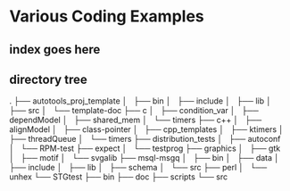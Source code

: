 # Various Coding Examples

## index goes here

## directory tree
.
├── autotools_proj_template
│   ├── bin
│   ├── include
│   ├── lib
│   ├── src
│   └── template-doc
├── c
│   ├── condition_var
│   ├── dependModel
│   ├── shared_mem
│   └── timers
├── c++
│   ├── alignModel
│   ├── class-pointer
│   ├── cpp_templates
│   ├── ktimers
│   ├── threadQueue
│   └── timers
├── distribution_tests
│   ├── autoconf
│   └── RPM-test
├── expect
│   └── testprog
├── graphics
│   ├── gtk
│   ├── motif
│   └── svgalib
├── msql-msgq
│   ├── bin
│   ├── data
│   ├── include
│   ├── lib
│   ├── schema
│   └── src
├── perl
│   └── unhex
└── STGtest
    ├── bin
    ├── doc
    ├── scripts
    └── src

